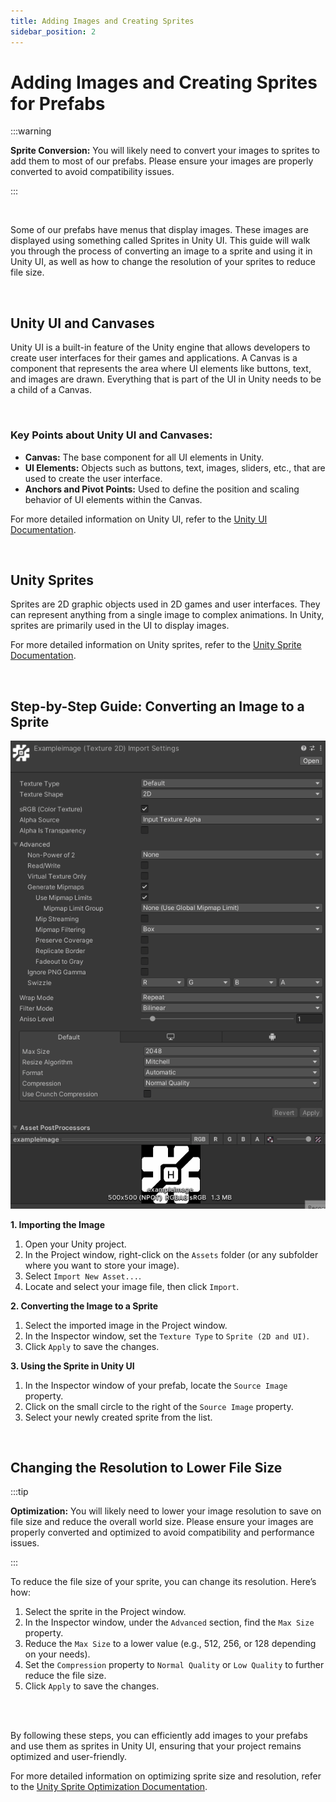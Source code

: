 ```yaml
---
title: Adding Images and Creating Sprites
sidebar_position: 2
---
```


# Adding Images and Creating Sprites for Prefabs

:::warning

**Sprite Conversion:** You will likely need to convert your images to sprites to add them to most of our prefabs. 
Please ensure your images are properly converted to avoid compatibility issues.

:::

<br/>

Some of our prefabs have menus that display images. These images are displayed using something called Sprites in Unity UI. This guide will walk you through the process of converting an image to a sprite and using it in Unity UI, as well as how to change the resolution of your sprites to reduce file size.

<br/>

## Unity UI and Canvases

Unity UI is a built-in feature of the Unity engine that allows developers to create user interfaces for their games and applications. A Canvas is a component that represents the area where UI elements like buttons, text, and images are drawn. Everything that is part of the UI in Unity needs to be a child of a Canvas. 

<br/>

### Key Points about Unity UI and Canvases:

- **Canvas:** The base component for all UI elements in Unity.
- **UI Elements:** Objects such as buttons, text, images, sliders, etc., that are used to create the user interface.
- **Anchors and Pivot Points:** Used to define the position and scaling behavior of UI elements within the Canvas.

For more detailed information on Unity UI, refer to the [Unity UI Documentation](https://docs.unity3d.com/Manual/UICanvas.html).

<br/>

## Unity Sprites

Sprites are 2D graphic objects used in 2D games and user interfaces. They can represent anything from a single image to complex animations. In Unity, sprites are primarily used in the UI to display images.

For more detailed information on Unity sprites, refer to the [Unity Sprite Documentation](https://docs.unity3d.com/Manual/Sprites.html).

<br/>

## Step-by-Step Guide: Converting an Image to a Sprite

<div class="image">
   
   ![Example GIF](/img/generalconcepts/howtoconvertimages.gif)

</div>

**1. Importing the Image**

1. Open your Unity project.
2. In the Project window, right-click on the `Assets` folder (or any subfolder where you want to store your image).
3. Select `Import New Asset...`.
4. Locate and select your image file, then click `Import`.

**2. Converting the Image to a Sprite**

1. Select the imported image in the Project window.
2. In the Inspector window, set the `Texture Type` to `Sprite (2D and UI)`.
3. Click `Apply` to save the changes.

**3. Using the Sprite in Unity UI**

1. In the Inspector window of your prefab, locate the `Source Image` property.
2. Click on the small circle to the right of the `Source Image` property.
3. Select your newly created sprite from the list.

<br/>

## Changing the Resolution to Lower File Size

:::tip

**Optimization:** You will likely need to lower your image resolution to save on file size and reduce the overall world size. Please ensure your images are properly converted and optimized to avoid compatibility and performance issues.

:::

To reduce the file size of your sprite, you can change its resolution. Here’s how:

1. Select the sprite in the Project window.
2. In the Inspector window, under the `Advanced` section, find the `Max Size` property.
3. Reduce the `Max Size` to a lower value (e.g., 512, 256, or 128 depending on your needs).
4. Set the `Compression` property to `Normal Quality` or `Low Quality` to further reduce the file size.
5. Click `Apply` to save the changes.

<br/><br/>

By following these steps, you can efficiently add images to your prefabs and use them as sprites in Unity UI, ensuring that your project remains optimized and user-friendly.

For more detailed information on optimizing sprite size and resolution, refer to the [Unity Sprite Optimization Documentation](https://docs.unity3d.com/Manual/class-TextureImporter.html).
